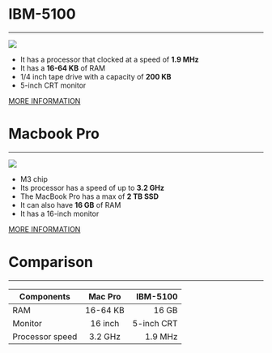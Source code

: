 # IBM-5100
***
![](https://www.oldcomputr.com/wp-content/uploads/2018/04/ibm-5100-9795.jpg)
- It has a processor that clocked at a speed of **1.9 MHz**
- It has a **16-64 KB** of RAM
- 1/4 inch tape drive with a capacity of **200 KB**
- 5-inch CRT monitor
  
[MORE INFORMATION](https://www.google.com/search?q=ibm+5100+information&source=lmns&hl=en&sa=X&ved=2ahUKEwi1tbml5u2DAxWnpycCHThNAz0Q0pQJKAB6BAgBEAI)

# Macbook Pro
***
![](https://www.apple.com/newsroom/images/product/mac/standard/Apple-MacBook-Pro-M2-Pro-and-M2-Max-hero-230117_Full-Bleed-Image.jpg.large_2x.jpg)
- M3 chip
- Its processor has a speed of up to **3.2 GHz**
- The MacBook Pro has a max of **2 TB SSD**
- It can also have **16 GB** of RAM
- It has a 16-inch monitor

[MORE INFORMATION](https://www.apple.com/jo/macbook-pro/)

# Comparison
***


| Components        | Mac Pro       | IBM-5100|
| ------------- |:-------------:| -----:|
| RAM  | 16-64 KB | 16 GB|
| Monitor| 16 inch|5-inch CRT |
| Processor speed| 3.2 GHz|1.9 MHz |


  
